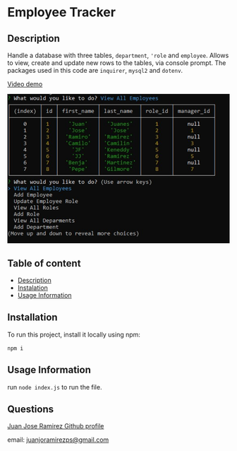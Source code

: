 # Employee Tracker 

## Description
    
Handle a database with three tables, ```department```, ```'role``` and ```employee```. Allows to view, create and update new rows to the tables, via console prompt. The packages used in this code are ```inquirer```, ```mysql2``` and ```dotenv```. 

[Video demo](chrome-extension://mmeijimgabbpbgpdklnllpncmdofkcpn/app.html#/files/501da877-d931-483e-y989-fec1611bed30)

![working code](./assets/images/workingCode.jpg)

## Table of content
* [Description](#description)
* [Instalation](#installation)
* [Usage Information](#usage-information)


## Installation

To run this project, install it locally using npm:
```
npm i
```

## Usage Information
    
run ```node index.js``` to run the file.

## Questions
    
[Juan Jose Ramirez Github profile](https://github.com/JuanjoRamirez262)

email: juanjoramirezps@gmail.com

